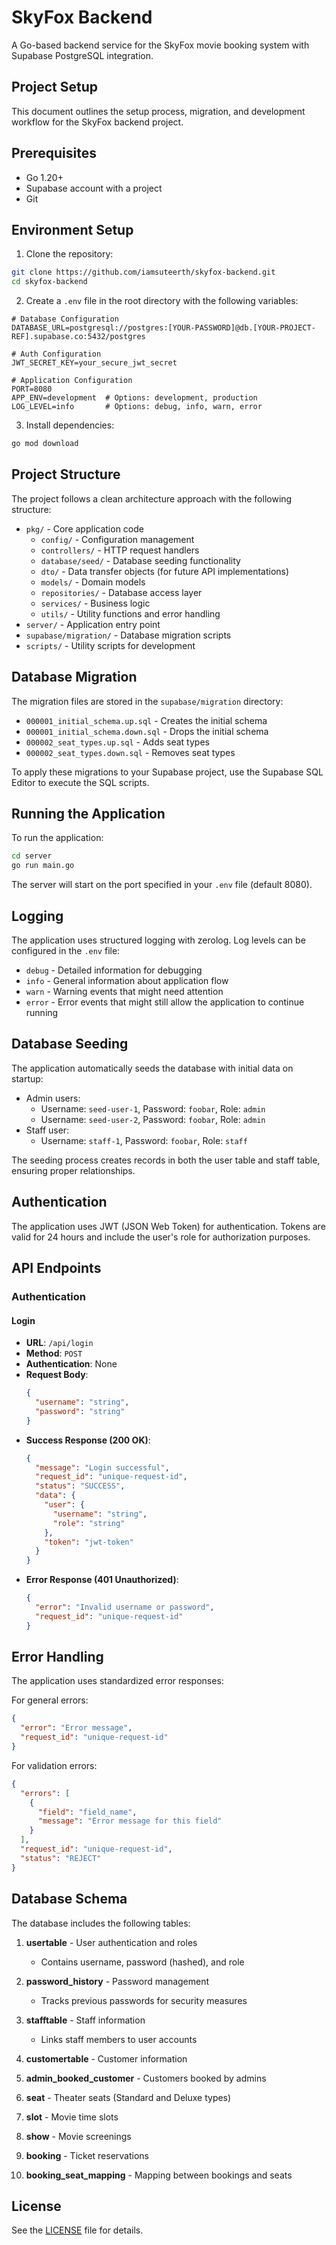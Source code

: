 # SkyFox Backend

A Go-based backend service for the SkyFox movie booking system with Supabase PostgreSQL integration.

## Project Setup

This document outlines the setup process, migration, and development workflow for the SkyFox backend project.

## Prerequisites

- Go 1.20+
- Supabase account with a project
- Git

## Environment Setup

1. Clone the repository:
```bash
git clone https://github.com/iamsuteerth/skyfox-backend.git
cd skyfox-backend
```

2. Create a `.env` file in the root directory with the following variables:
```
# Database Configuration
DATABASE_URL=postgresql://postgres:[YOUR-PASSWORD]@db.[YOUR-PROJECT-REF].supabase.co:5432/postgres

# Auth Configuration
JWT_SECRET_KEY=your_secure_jwt_secret

# Application Configuration
PORT=8080
APP_ENV=development  # Options: development, production
LOG_LEVEL=info       # Options: debug, info, warn, error
```

3. Install dependencies:
```bash
go mod download
```

## Project Structure

The project follows a clean architecture approach with the following structure:

- `pkg/` - Core application code
  - `config/` - Configuration management
  - `controllers/` - HTTP request handlers
  - `database/seed/` - Database seeding functionality
  - `dto/` - Data transfer objects (for future API implementations)
  - `models/` - Domain models
  - `repositories/` - Database access layer
  - `services/` - Business logic
  - `utils/` - Utility functions and error handling
- `server/` - Application entry point
- `supabase/migration/` - Database migration scripts
- `scripts/` - Utility scripts for development

## Database Migration

The migration files are stored in the `supabase/migration` directory:
- `000001_initial_schema.up.sql` - Creates the initial schema
- `000001_initial_schema.down.sql` - Drops the initial schema
- `000002_seat_types.up.sql` - Adds seat types
- `000002_seat_types.down.sql` - Removes seat types

To apply these migrations to your Supabase project, use the Supabase SQL Editor to execute the SQL scripts.

## Running the Application

To run the application:

```bash
cd server
go run main.go
```

The server will start on the port specified in your `.env` file (default 8080).

## Logging

The application uses structured logging with zerolog. Log levels can be configured in the `.env` file:
- `debug` - Detailed information for debugging
- `info` - General information about application flow
- `warn` - Warning events that might need attention
- `error` - Error events that might still allow the application to continue running

## Database Seeding

The application automatically seeds the database with initial data on startup:

- Admin users:
  - Username: `seed-user-1`, Password: `foobar`, Role: `admin`
  - Username: `seed-user-2`, Password: `foobar`, Role: `admin`
- Staff user:
  - Username: `staff-1`, Password: `foobar`, Role: `staff`

The seeding process creates records in both the user table and staff table, ensuring proper relationships.

## Authentication

The application uses JWT (JSON Web Token) for authentication. Tokens are valid for 24 hours and include the user's role for authorization purposes.

## API Endpoints

### Authentication

#### Login
- **URL**: `/api/login`
- **Method**: `POST`
- **Authentication**: None
- **Request Body**:
  ```json
  {
    "username": "string",
    "password": "string"
  }
  ```
- **Success Response (200 OK)**:
  ```json
  {
    "message": "Login successful",
    "request_id": "unique-request-id",
    "status": "SUCCESS",
    "data": {
      "user": {
        "username": "string",
        "role": "string"
      },
      "token": "jwt-token"
    }
  }
  ```
- **Error Response (401 Unauthorized)**:
  ```json
  {
    "error": "Invalid username or password",
    "request_id": "unique-request-id"
  }
  ```

## Error Handling

The application uses standardized error responses:

For general errors:
```json
{
  "error": "Error message",
  "request_id": "unique-request-id"
}
```

For validation errors:
```json
{
  "errors": [
    {
      "field": "field_name",
      "message": "Error message for this field"
    }
  ],
  "request_id": "unique-request-id",
  "status": "REJECT"
}
```

## Database Schema

The database includes the following tables:

1. **usertable** - User authentication and roles
   - Contains username, password (hashed), and role

2. **password_history** - Password management
   - Tracks previous passwords for security measures

3. **stafftable** - Staff information
   - Links staff members to user accounts

4. **customertable** - Customer information

5. **admin_booked_customer** - Customers booked by admins

6. **seat** - Theater seats (Standard and Deluxe types)

7. **slot** - Movie time slots

8. **show** - Movie screenings

9. **booking** - Ticket reservations

10. **booking_seat_mapping** - Mapping between bookings and seats

## License

See the [LICENSE](LICENSE) file for details.

